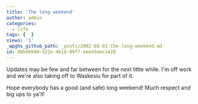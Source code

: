 ```yaml
---
title: 'The long weekend'
author: admin
categories:
  - life
tags: {  }
views: '1'
_wpghs_github_path: _posts/2002-08-02-the-long-weekend.md
id: 98b96040-321e-461d-99f7-eeee54ec1e20
---
```

<p>Updates may be few and far between for the next little while. I'm off work and we're also taking off to Waskesiu for part of it.</p>
<p>Hope everybody has a good (and safe) long weekend! Much respect and big ups to ya'll!</p>
